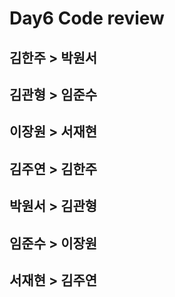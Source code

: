 # Day6 Code review

## 김한주 > 박원서


## 김관형 > 임준수


## 이장원 > 서재현


## 김주연 > 김한주


## 박원서 > 김관형


## 임준수 > 이장원


## 서재현 > 김주연

